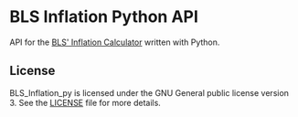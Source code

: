 # BLS Inflation Python API
API for the [BLS' Inflation Calculator](https://data.bls.gov/cgi-bin/cpicalc.pl) written with Python.

## License
BLS_Inflation_py is licensed under the GNU General public license version 3.
See the [LICENSE](https://github.com/Kingcitaldo125/BLS_Inflation_py/blob/main/LICENSE) file for more details.

